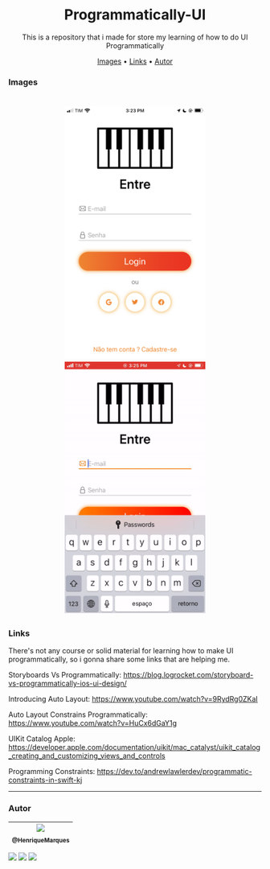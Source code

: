 <h1 align="center">
  Programmatically-UI
</h1>   

<p align="center"> This is a repository that i made for store my learning of how to do UI Programmatically
  
  <p align="center">
  <a href="#Images">Images</a> •
  <a href="#Links">Links</a> •
  <a href="#autor">Autor</a> 
</p>
  
  </h1>


### Images 

<h1 align="center">
  <img alt="png" src="./Github/github1.PNG" height="500"/>
  <img alt="gif" src="./Github/git.gif" height="500"/>

### Links 

There's not any course or solid material for learning how to make UI programmatically, so i gonna share some links that are helping me.
  
Storyboards Vs Programmatically: https://blog.logrocket.com/storyboard-vs-programmatically-ios-ui-design/
  
Introducing Auto Layout: https://www.youtube.com/watch?v=9RydRg0ZKaI
  
Auto Layout Constrains Programmatically: https://www.youtube.com/watch?v=HuCx6dGaY1g

UIKit Catalog Apple: https://developer.apple.com/documentation/uikit/mac_catalyst/uikit_catalog_creating_and_customizing_views_and_controls

Programming Constraints: https://dev.to/andrewlawlerdev/programmatic-constraints-in-swift-kj
  
---
### Autor 

| [<img src="https://avatars.githubusercontent.com/u/86681672?s=96&v=4" width=115><br><sub>@HenriqueMarques</sub>](https://github.com/RickyMarq) |
| :---: |

<a href = "mailto:henriquefmcosta75@gmail.com"><img src="https://img.shields.io/badge/-Gmail-%23333?style=for-the-badge&logo=gmail&logoColor=white" target="_blank"></a>
<a href="https://www.instagram.com/henrique_marques76/" target="_blank"><img src="https://img.shields.io/badge/-Instagram-%23E4405F?style=for-the-badge&logo=instagram&logoColor=white" target="_blank"></a> 
 <a href="https://www.linkedin.com/in/henrique-marques-5553581b5/" target="_blank"><img src="https://img.shields.io/badge/-LinkedIn-%230077B5?style=for-the-badge&logo=linkedin&logoColor=white" target="_blank"></a> 
 
  
